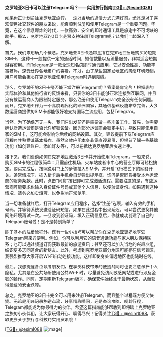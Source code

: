 **克罗地亚3日卡可以注册Telegram吗？——实用旅行指南[[TG💪+ @esim1088](https://t.me/s/esim1088)]**

如果你正计划前往克罗地亚旅行，一定对当地的通信方式充满好奇。尤其是对于喜欢使用社交软件的朋友来说，能否顺利注册和使用Telegram是一个重要问题。毕竟，在这个信息爆炸的时代，一款高效、安全的即时通讯工具是旅途中不可或缺的助手。那么，克罗地亚的3日卡是否支持注册Telegram呢？让我们一起深入了解。

首先，我们来明确几个概念。克罗地亚3日卡通常是指在克罗地亚当地购买的短期SIM卡，这种卡一般提供一定的通话时间、短信数量以及流量服务，非常适合短期游客使用。而Telegram是一款全球知名的即时通讯应用，它以安全性高、功能丰富著称，深受世界各地用户的喜爱。不过，由于某些国家或地区的网络环境限制，用户可能会担心在克罗地亚使用Telegram时遇到障碍。

那么，克罗地亚的3日卡是否能正常注册Telegram呢？答案是肯定的！根据我的实际体验和其他旅行者的反馈来看，只要你的3日卡能够正常连接到互联网，并且没有被运营商人为限制特定服务，那么注册和使用Telegram完全没有任何问题。而且，克罗地亚作为一个高度现代化的欧洲国家，其通信基础设施非常完善，大多数运营商提供的SIM卡都能很好地支持国际主流应用，包括Telegram。

当然，为了确保万无一失，我们在出发前还是需要做一些准备工作。首先，你需要确认所选运营商是否允许解锁设备。因为部分运营商会锁定手机，导致只能使用自家的SIM卡，这可能会影响你后续的网络设置。其次，建议提前下载Telegram应用程序并熟悉其基本操作。虽然这款应用本身非常直观易用，但提前了解一些基础功能（如创建账户、添加好友等），可以在抵达克罗地亚后快速上手。

接下来，我们谈谈如何在克罗地亚激活3日卡并开始使用Telegram。一般来说，购买SIM卡的过程很简单：只需前往机场、火车站或者市中心的营业厅即可轻松搞定。购买完成后，按照说明书上的步骤插入SIM卡，并开启飞行模式下的网络开关。通常情况下，插入新卡后手机会自动弹出提示框，询问是否同意接受本地运营商的服务条款。此时，点击“同意”按钮即可完成激活流程。需要注意的是，有些运营商可能要求你输入身份证件号码或其他个人信息，以便验证身份。如果遇到这种情况，请务必如实填写，以免影响正常使用。

当一切准备就绪后，打开Telegram应用程序，选择“注册”选项，输入有效的手机号码，并等待系统发送验证码短信。如果在此过程中出现延迟，可以尝试更换其他网络环境再试一次。一旦收到验证码，填入正确信息后，你就成功创建了自己的Telegram账号啦！是不是特别简单？

除了基本的注册流程外，还有一些小技巧可以帮助你在克罗地亚更好地享受Telegram带来的便利。例如，你可以利用它的语音通话功能与家人朋友保持联系；也可以通过频道订阅获取最新的旅游资讯；甚至还可以加入当地的兴趣小组，结识更多志同道合的新朋友。此外，考虑到克罗地亚部分地区可能存在信号盲区，我强烈推荐大家开启Wi-Fi自动连接功能，这样即使身处偏远地区也能随时在线。

最后，我想提醒各位读者朋友们，在享受科技带来的便捷的同时也要注意保护个人隐私。尤其是在公共场所使用公共Wi-Fi时，尽量避免访问敏感网站或进行涉及金钱的操作。同时，定期更新Telegram版本，确保软件始终处于最新状态，从而获得最佳的安全保障。

总之，克罗地亚的3日卡完全可以用来注册Telegram，而且整个过程既方便又快捷。无论是用来记录旅途点滴、分享精彩瞬间，还是查询攻略、规划行程，Telegram都能成为你最得力的伙伴。希望这篇指南能够帮助到即将踏上克罗地亚之旅的小伙伴们，让大家玩得开心、聊得尽兴！记得关注[TG💪+ @esim1088](https://t.me/s/esim1088)，获取更多关于旅行与科技的实用资讯哦！

[[TG💪+ @esim1088](https://t.me/s/esim1088) ![Image](https://i.postimg.cc/4NQfJmqS/Snipaste-2025-05-13-00-14-12.png)]